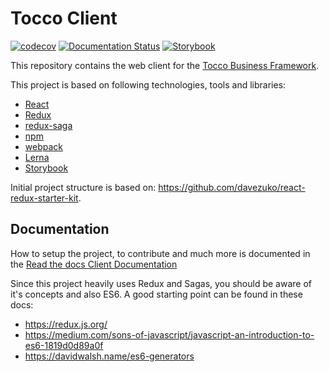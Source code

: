 # Tocco Client
[![codecov](https://codecov.io/gh/tocco/tocco-client/branch/master/graph/badge.svg)](https://codecov.io/gh/tocco/tocco-client)
[![Documentation Status](https://img.shields.io/static/v1?label=docs&message=Sphinx&color=blue&logoColor=white&logo=readthedocs)](https://docs.tocco.ch/framework/client/)
[![Storybook](https://raw.githubusercontent.com/storybooks/brand/master/badge/badge-storybook.svg?sanitize=true)](https://toccoag.gitlab.io/tocco-storybook/)

This repository contains the web client for the [Tocco Business Framework](https://www.tocco.ch).

This project is based on following technologies, tools and libraries:
* [React](https://facebook.github.io/react/)
* [Redux](https://github.com/reactjs/redux)
* [redux-saga](https://github.com/yelouafi/redux-saga)
* [npm](https://www.npmjs.com/)
* [webpack](https://webpack.github.io/)
* [Lerna](https://lernajs.io/)
* [Storybook](https://storybook.js.org/)

Initial project structure is based on:
https://github.com/davezuko/react-redux-starter-kit.

## Documentation
How to setup the project, to contribute and much more is documented in the [Read the docs Client Documentation](https://docs.tocco.ch/framework/client/index.html)

Since this project heavily uses Redux and Sagas, you should be aware of it's concepts and also ES6.
A good starting point can be found in these docs:
* https://redux.js.org/
* https://medium.com/sons-of-javascript/javascript-an-introduction-to-es6-1819d0d89a0f
* https://davidwalsh.name/es6-generators
